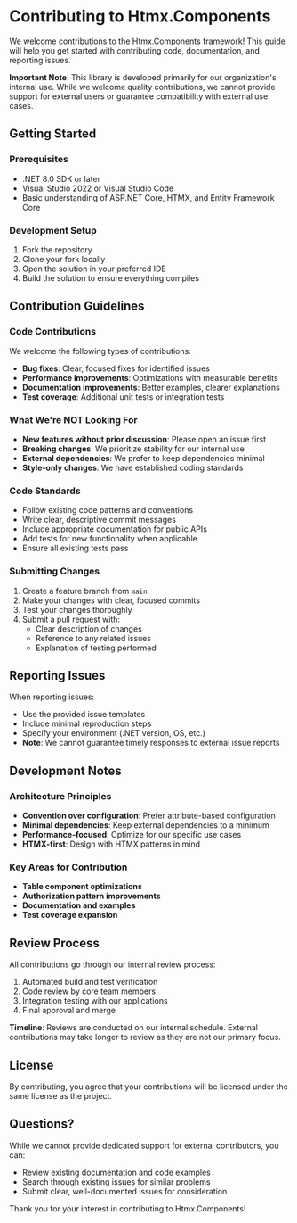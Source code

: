 # Contributing to Htmx.Components

We welcome contributions to the Htmx.Components framework! This guide will help you get started with contributing code, documentation, and reporting issues.

**Important Note**: This library is developed primarily for our organization's internal use. While we welcome quality contributions, we cannot provide support for external users or guarantee compatibility with external use cases.

## Getting Started

### Prerequisites

- .NET 8.0 SDK or later
- Visual Studio 2022 or Visual Studio Code
- Basic understanding of ASP.NET Core, HTMX, and Entity Framework Core

### Development Setup

1. Fork the repository
2. Clone your fork locally
3. Open the solution in your preferred IDE
4. Build the solution to ensure everything compiles

## Contribution Guidelines

### Code Contributions

We welcome the following types of contributions:

- **Bug fixes**: Clear, focused fixes for identified issues
- **Performance improvements**: Optimizations with measurable benefits
- **Documentation improvements**: Better examples, clearer explanations
- **Test coverage**: Additional unit tests or integration tests

### What We're NOT Looking For

- **New features without prior discussion**: Please open an issue first
- **Breaking changes**: We prioritize stability for our internal use
- **External dependencies**: We prefer to keep dependencies minimal
- **Style-only changes**: We have established coding standards

### Code Standards

- Follow existing code patterns and conventions
- Write clear, descriptive commit messages
- Include appropriate documentation for public APIs
- Add tests for new functionality when applicable
- Ensure all existing tests pass

### Submitting Changes

1. Create a feature branch from `main`
2. Make your changes with clear, focused commits
3. Test your changes thoroughly
4. Submit a pull request with:
   - Clear description of changes
   - Reference to any related issues
   - Explanation of testing performed

## Reporting Issues

When reporting issues:

- Use the provided issue templates
- Include minimal reproduction steps
- Specify your environment (.NET version, OS, etc.)
- **Note**: We cannot guarantee timely responses to external issue reports

## Development Notes

### Architecture Principles

- **Convention over configuration**: Prefer attribute-based configuration
- **Minimal dependencies**: Keep external dependencies to a minimum
- **Performance-focused**: Optimize for our specific use cases
- **HTMX-first**: Design with HTMX patterns in mind

### Key Areas for Contribution

- **Table component optimizations**
- **Authorization pattern improvements**
- **Documentation and examples**
- **Test coverage expansion**

## Review Process

All contributions go through our internal review process:

1. Automated build and test verification
2. Code review by core team members
3. Integration testing with our applications
4. Final approval and merge

**Timeline**: Reviews are conducted on our internal schedule. External contributions may take longer to review as they are not our primary focus.

## License

By contributing, you agree that your contributions will be licensed under the same license as the project.

## Questions?

While we cannot provide dedicated support for external contributors, you can:
- Review existing documentation and code examples
- Search through existing issues for similar problems
- Submit clear, well-documented issues for consideration

Thank you for your interest in contributing to Htmx.Components!